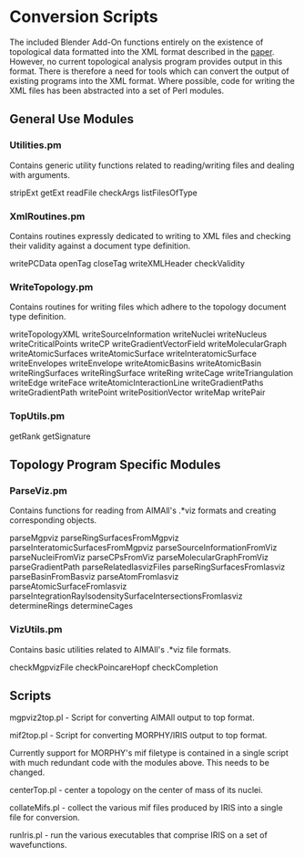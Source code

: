 # Conversion Scripts

The included Blender Add-On functions entirely on the existence of topological data formatted into the XML format described in the [paper](https://www.researchgate.net/publication/319407440_Rhorix_An_interface_between_quantum_chemical_topology_and_the_3D_graphics_program_blender).
However, no current topological analysis program provides output in this format.
There is therefore a need for tools which can convert the output of existing programs into the XML format.
Where possible, code for writing the XML files has been abstracted into a set of Perl modules.

## General Use Modules

### Utilities.pm
Contains generic utility functions related to reading/writing files and dealing with arguments.

stripExt
getExt
readFile
checkArgs
listFilesOfType

### XmlRoutines.pm
Contains routines expressly dedicated to writing to XML files and checking their validity against a document type definition.

writePCData
openTag
closeTag
writeXMLHeader
checkValidity

### WriteTopology.pm
Contains routines for writing files which adhere to the topology document type definition.

writeTopologyXML
writeSourceInformation
writeNuclei
writeNucleus
writeCriticalPoints
writeCP
writeGradientVectorField
writeMolecularGraph
writeAtomicSurfaces
writeAtomicSurface
writeInteratomicSurface
writeEnvelopes
writeEnvelope
writeAtomicBasins
writeAtomicBasin
writeRingSurfaces
writeRingSurface
writeRing
writeCage
writeTriangulation
writeEdge
writeFace
writeAtomicInteractionLine
writeGradientPaths
writeGradientPath
writePoint
writePositionVector
writeMap
writePair

### TopUtils.pm
getRank
getSignature

## Topology Program Specific Modules

### ParseViz.pm
Contains functions for reading from AIMAll's .*viz formats and creating corresponding objects.

parseMgpviz
parseRingSurfacesFromMgpviz
parseInteratomicSurfacesFromMgpviz
parseSourceInformationFromViz
parseNucleiFromViz
parseCPsFromViz
parseMolecularGraphFromViz
parseGradientPath
parseRelatedIasvizFiles
parseRingSurfacesFromIasviz
parseBasinFromBasviz
parseAtomFromIasviz
parseAtomicSurfaceFromIasviz
parseIntegrationRayIsodensitySurfaceIntersectionsFromIasviz
determineRings
determineCages

### VizUtils.pm
Contains basic utilities related to AIMAll's .*viz file formats.

checkMgpvizFile
checkPoincareHopf
checkCompletion

## Scripts

mgpviz2top.pl - Script for converting AIMAll output to top format.

mif2top.pl - Script for converting MORPHY/IRIS output to top format.

Currently support for MORPHY's mif filetype is contained in a single script with much redundant code with the modules above.
This needs to be changed.

centerTop.pl - center a topology on the center of mass of its nuclei.

collateMifs.pl - collect the various mif files produced by IRIS into a single file for conversion.

runIris.pl - run the various executables that comprise IRIS on a set of wavefunctions.
